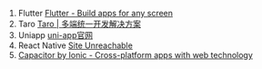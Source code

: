 1. Flutter [Flutter - Build apps for any screen](https://flutter.dev/)
2. Taro [Taro | 多端统一开发解决方案](https://taro.jd.com/)
3. Uniapp [uni-app官网](http://zh.uniapp.dcloud.io/)
4. React Native [Site Unreachable](https://reactnative.dev/)
5. [Capacitor by Ionic - Cross-platform apps with web technology](https://capacitorjs.com/)